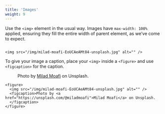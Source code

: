 ```yaml
---
title: 'Images'
weight: 9
---
```


Use the `<img>` element in the usual way. Images have `max-width: 100%` applied, ensuring they fill the entire width of parent element, as we’ve come to expect.

<img src="/img/milad-moafi-EoUCAeAMt84-unsplash.jpg" alt="" />

```
<img src="/img/milad-moafi-EoUCAeAMt84-unsplash.jpg" alt="" />
```

To give your image a caption, place your `<img>` inside a `<figure>` and use `<figcaption>` for the caption. 

<figure>
  <img src="/img/milad-moafi-EoUCAeAMt84-unsplash.jpg" alt="" />
  <figcaption>Photo by <a href="https://unsplash.com/@miladmoafi">Milad Moafi</a> on Unsplash.
  </figcaption>
</figure>

```
<figure>
  <img src="/img/milad-moafi-EoUCAeAMt84-unsplash.jpg" alt="" />
  <figcaption>Photo by <a href="https://unsplash.com/@miladmoafi">Milad Moafi</a> on Unsplash.
  </figcaption>
</figure>
```
